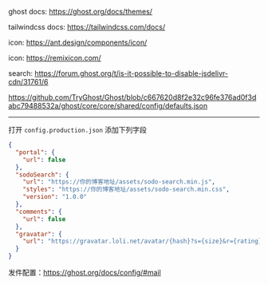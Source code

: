 ghost docs: https://ghost.org/docs/themes/

tailwindcss docs: https://tailwindcss.com/docs/

icon: https://ant.design/components/icon/

icon: https://remixicon.com/

search: https://forum.ghost.org/t/is-it-possible-to-disable-jsdelivr-cdn/31761/6


https://github.com/TryGhost/Ghost/blob/c667620d8f2e32c96fe376ad0f3dabc79488532a/ghost/core/core/shared/config/defaults.json

---

打开 `config.production.json` 添加下列字段

```json
{
  "portal": {
    "url": false
  },
  "sodoSearch": {
    "url": "https://你的博客地址/assets/sodo-search.min.js",
    "styles": "https://你的博客地址/assets/sodo-search.min.css",
    "version": "1.0.0"
  },
  "comments": {
    "url": false
  },
  "gravatar": {
    "url": "https://gravatar.loli.net/avatar/{hash}?s={size}&r={rating}&d={_default}"
  }
}
```

发件配置：https://ghost.org/docs/config/#mail